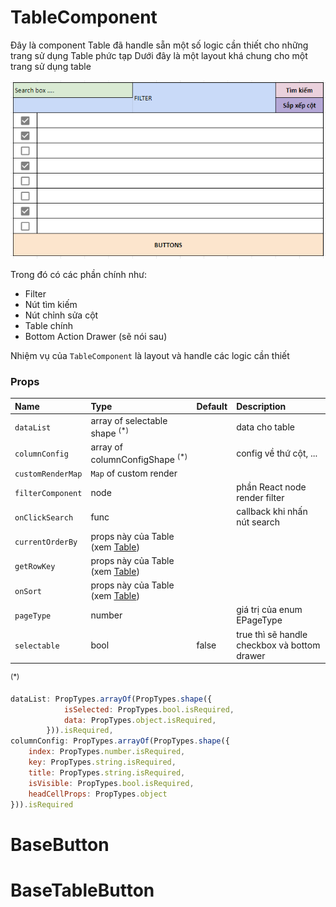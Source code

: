 # TableComponent
Đây là component Table đã handle sẵn một số logic cần thiết cho những trang sử dụng Table phức tạp
Dưới đây là một layout khá chung cho một trang sử dụng table

![](./layout.png)

Trong đó có các phần chính như:
- Filter
- Nút tìm kiếm
- Nút chỉnh sửa cột
- Table chính
- Bottom Action Drawer (sẽ nói sau)

Nhiệm vụ của `TableComponent` là layout và handle các logic cần thiết

### Props
Name | Type | Default | Description
:--- | :--- | :--- | :---
`dataList` | array of selectable shape <sup>(*)</sup> | | data cho table
`columnConfig` | array of columnConfigShape <sup>(*)</sup> | | config về thứ cột, ... 
`customRenderMap` | `Map` of custom render | | 
`filterComponent` | node | | phần React node render filter
`onClickSearch` | func | | callback khi nhấn nút search
`currentOrderBy` | props này của Table (xem [Table](https://github.com/i3team/i3-table))
`getRowKey`| props này của Table (xem [Table](https://github.com/i3team/i3-table))
`onSort` | props này của Table (xem [Table](https://github.com/i3team/i3-table))
`pageType` | number | | giá trị của enum EPageType
`selectable` | bool | false | true thì sẽ handle checkbox và bottom drawer

<sup>(*)</sup>
```jsx
dataList: PropTypes.arrayOf(PropTypes.shape({
            isSelected: PropTypes.bool.isRequired,
            data: PropTypes.object.isRequired,
        })).isRequired,
columnConfig: PropTypes.arrayOf(PropTypes.shape({
    index: PropTypes.number.isRequired,
    key: PropTypes.string.isRequired,
    title: PropTypes.string.isRequired,
    isVisible: PropTypes.bool.isRequired,
    headCellProps: PropTypes.object
})).isRequired
```

# BaseButton

# BaseTableButton
